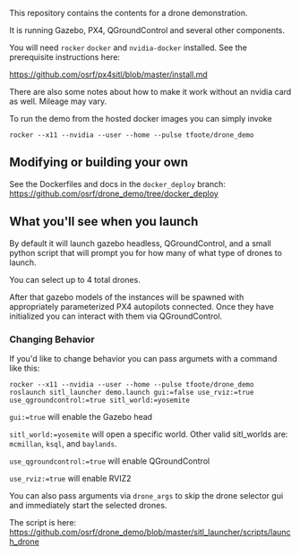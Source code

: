 This repository contains the contents for a drone demonstration.

It is running Gazebo, PX4, QGroundControl and several other components.

You will need `rocker` `docker` and `nvidia-docker` installed. See the prerequisite instructions here:

https://github.com/osrf/px4sitl/blob/master/install.md

There are also some notes about how to make it work without an nvidia card as well. Mileage may vary.

To run the demo from the hosted docker images you can simply invoke

`rocker --x11 --nvidia --user --home --pulse tfoote/drone_demo`

## Modifying or building your own

See the Dockerfiles and docs in the `docker_deploy` branch: https://github.com/osrf/drone_demo/tree/docker_deploy

## What you'll see when you launch

By default it will launch gazebo headless, QGroundControl, and a small python script that will prompt you for how many of what type of drones to launch.

You can select up to 4 total drones.

After that gazebo models of the instances will be spawned with appropriately parameterized PX4 autopilots connected.
Once they have initialized you can interact with them via QGroundControl.


### Changing Behavior

If you'd like to change behavior you can pass argumets with a command like this:

`rocker --x11 --nvidia --user --home --pulse tfoote/drone_demo roslaunch sitl_launcher demo.launch gui:=false use_rviz:=true use_qgroundcontrol:=true sitl_world:=yosemite`

`gui:=true` will enable the Gazebo head

`sitl_world:=yosemite` will open a specific world. Other valid sitl_worlds are: `mcmillan`, `ksql`, and `baylands`.

`use_qgroundcontrol:=true` will enable QGroundControl

`use_rviz:=true` will enable RVIZ2

You can also pass arguments via `drone_args` to skip the drone selector gui and immediately start the selected drones.

The script is here: https://github.com/osrf/drone_demo/blob/master/sitl_launcher/scripts/launch_drone
